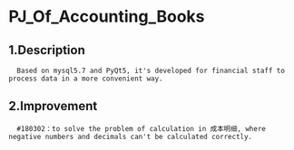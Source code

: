 PJ_Of_Accounting_Books
====
1.Description
----
      Based on mysql5.7 and PyQt5, it's developed for financial staff to process data in a more convenient way.
2.Improvement
----
      #180302：to solve the problem of calculation in 成本明细, where negative numbers and decimals can't be calculated correctly.
